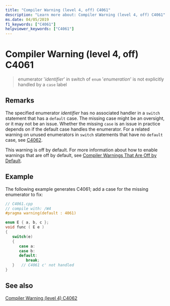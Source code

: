 ```yaml
---
title: "Compiler Warning (level 4, off) C4061"
description: "Learn more about: Compiler Warning (level 4, off) C4061"
ms.date: 04/05/2019
f1_keywords: ["C4061"]
helpviewer_keywords: ["C4061"]
---
```

# Compiler Warning (level 4, off) C4061

> enumerator '*identifier*' in switch of `enum` '*enumeration*' is not explicitly handled by a `case` label

## Remarks

The specified enumerator *identifier* has no associated handler in a `switch` statement that has a `default` case. The missing case might be an oversight, or it may not be an issue. Whether the missing `case` is an issue in practice depends on if the default case handles the enumerator. For a related warning on unused enumerators in `switch` statements that have no `default` case, see [C4062](compiler-warning-level-4-c4062.md).

This warning is off by default. For more information about how to enable warnings that are off by default, see [Compiler Warnings That Are Off by Default](../../preprocessor/compiler-warnings-that-are-off-by-default.md).

## Example

The following example generates C4061; add a case for the missing enumerator to fix:

```cpp
// C4061.cpp
// compile with: /W4
#pragma warning(default : 4061)

enum E { a, b, c };
void func ( E e )
{
   switch(e)
   {
      case a:
      case b:
      default:
         break;
   }   // C4061 c' not handled
}
```

## See also

[Compiler Warning (level 4) C4062](compiler-warning-level-4-c4062.md)

